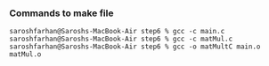 ### Commands to make file

```shell
saroshfarhan@Saroshs-MacBook-Air step6 % gcc -c main.c
saroshfarhan@Saroshs-MacBook-Air step6 % gcc -c matMul.c
saroshfarhan@Saroshs-MacBook-Air step6 % gcc -o matMultC main.o matMul.o
```

